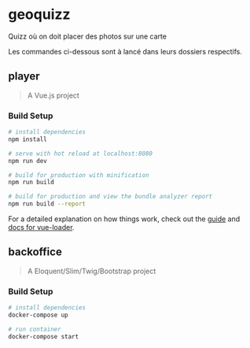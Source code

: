# geoquizz
Quizz où on doit placer des photos sur une carte

Les commandes ci-dessous sont à lancé dans leurs dossiers respectifs.

## player

> A Vue.js project

### Build Setup

``` bash
# install dependencies
npm install

# serve with hot reload at localhost:8080
npm run dev

# build for production with minification
npm run build

# build for production and view the bundle analyzer report
npm run build --report
```

For a detailed explanation on how things work, check out the [guide](http://vuejs-templates.github.io/webpack/) and [docs for vue-loader](http://vuejs.github.io/vue-loader).

## backoffice

> A Eloquent/Slim/Twig/Bootstrap project

### Build Setup

``` bash
# install dependencies
docker-compose up

# run container
docker-compose start
